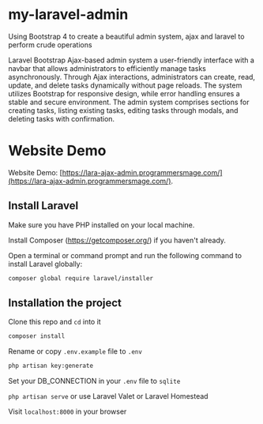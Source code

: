 # my-laravel-admin

Using Bootstrap 4 to create a beautiful admin system, ajax and laravel to perform crude operations

Laravel Bootstrap Ajax-based admin system a user-friendly interface with a navbar that allows administrators to efficiently manage tasks asynchronously. Through Ajax interactions, administrators can create, read, update, and delete tasks dynamically without page reloads. The system utilizes Bootstrap for responsive design, while error handling ensures a stable and secure environment. The admin system comprises sections for creating tasks, listing existing tasks, editing tasks through modals, and deleting tasks with confirmation. 

# Website Demo

Website Demo: [https://lara-ajax-admin.programmersmage.com/](https://lara-ajax-admin.programmersmage.com/). 

## Install Laravel

Make sure you have PHP installed on your local machine.

Install Composer (https://getcomposer.org/) if you haven't already.

Open a terminal or command prompt and run the following command to install Laravel globally:

```bash
composer global require laravel/installer
```

## Installation  the project

Clone this repo and `cd` into it
```bash
composer install
```

Rename or copy `.env.example` file to `.env`
```bash
php artisan key:generate
```

Set your DB_CONNECTION in your `.env` file to `sqlite`

`php artisan serve` or use Laravel Valet or Laravel Homestead

Visit `localhost:8000` in your browser
